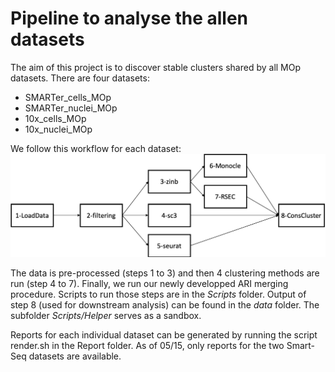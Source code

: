 # Pipeline to analyse the allen datasets

The aim of this project is to discover stable clusters shared by all MOp datasets. There are four datasets:

+ SMARTer_cells_MOp
+ SMARTer_nuclei_MOp
+ 10x_cells_MOp
+ 10x_nuclei_MOp

We follow this workflow for each dataset:
![](Figures/SMART-Seq_workflow.png)

The data is pre-processed (steps 1 to 3) and then 4 clustering methods are run (step 4 to 7). Finally, we run our newly developped ARI merging procedure. Scripts to run those steps are in the *Scripts* folder. Output of step 8 (used for downstream analysis) can be found in the *data* folder. The subfolder *Scripts/Helper* serves as a sandbox.

Reports for each individual dataset can be generated by running the script render.sh in the Report folder. As of 05/15, only reports for the two Smart-Seq datasets are available.
